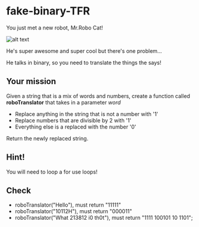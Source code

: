 # fake-binary-TFR
You just met a new robot, Mr.Robo Cat! 

![alt text](https://s-media-cache-ak0.pinimg.com/236x/0a/cb/6e/0acb6e78b88b9488227c5905215c574f.jpg)

He's super awesome and super cool but there's one problem...

He talks in binary, so you need to translate the things the says!

## Your mission
Given a string that is a mix of words and numbers, create a function called **roboTranslator** that takes in a parameter *word* 
 - Replace anything in the string that is not a number with '1'
 - Replace numbers that are divisible by 2 with '1'
 - Everything else is a replaced with the number '0'

Return the newly replaced string.

## Hint!
You will need to loop a for use loops!

## Check
 - roboTranslator("Hello"), must return "11111"
 - roboTranslator("10112H"), must return "000011"
 - roboTranslator("What 213812 i0 th0t"), must return "1111 100101 10 1101";


